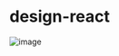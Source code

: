 # design-react

![image](https://user-images.githubusercontent.com/29038590/227778046-900ba7dd-7859-44a8-afeb-3b6bb2383bc1.png)
